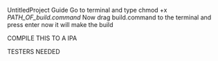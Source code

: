 
UntitledProject Guide
Go to terminal and type chmod +x *PATH_OF_build.command*
Now drag build.command to the terminal and press enter now it will make the build






COMPILE THIS TO A IPA 

TESTERS NEEDED
